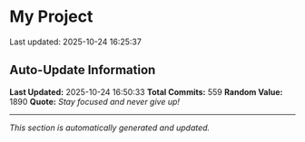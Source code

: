 # My Project


Last updated: 2025-10-24 16:25:37






















































































































































































































































































































































































































































































































































































































































































































































































































































































































































































## Auto-Update Information

**Last Updated:** 2025-10-24 16:50:33
**Total Commits:** 559
**Random Value:** 1890
**Quote:** _Stay focused and never give up!_

---
_This section is automatically generated and updated._